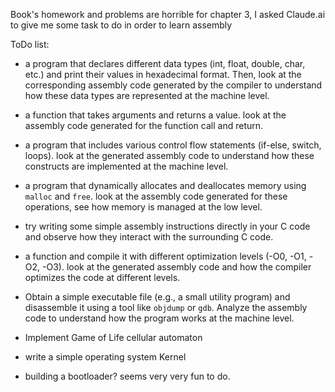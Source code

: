 Book's homework and problems are horrible for chapter 3, I asked Claude.ai to give me some task to do in order to learn assembly

ToDo list:

- a program that declares different data types (int, float, double, char, etc.) and print their values in hexadecimal format. Then, look at the corresponding assembly code generated by the compiler to understand how these data types are represented at the machine level.

- a function that takes arguments and returns a value. look at the assembly code generated for the function call and return.

- a program that includes various control flow statements (if-else, switch, loops). look at the generated assembly code to understand how these constructs are implemented at the machine level.

- a program that dynamically allocates and deallocates memory using `malloc` and `free`. look at the assembly code generated for these operations, see how memory is managed at the low level.

- try writing some simple assembly instructions directly in your C code and observe how they interact with the surrounding C code.

- a function and compile it with different optimization levels (-O0, -O1, -O2, -O3). look at the generated assembly code and how the compiler optimizes the code at different levels.

- Obtain a simple executable file (e.g., a small utility program) and disassemble it using a tool like `objdump` or `gdb`. Analyze the assembly code to understand how the program works at the machine level.

- Implement Game of Life cellular automaton 

- write a simple operating system Kernel 

- building a bootloader? seems very very fun to do.
